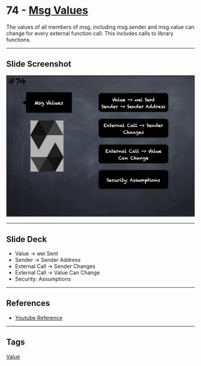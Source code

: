 # 74 - [Msg Values](Msg%20Values.md)
The values of all members of msg, including msg.sender and msg.value can change for every external function call. This includes calls to library functions.
___
## Slide Screenshot
![074.png](../../images/solidity101/074.png)
___
## Slide Deck
- Value -> wei Sent
- Sender -> Sender Address
- External Call -> Sender Changes
- External Call -> Value Can Change
- Security: Assumptions
___
## References
- [Youtube Reference](https://youtu.be/WgU7KKKomMk?t=1232)
___
## Tags
[Value](../1.%20Ethereum101/Value.md)

